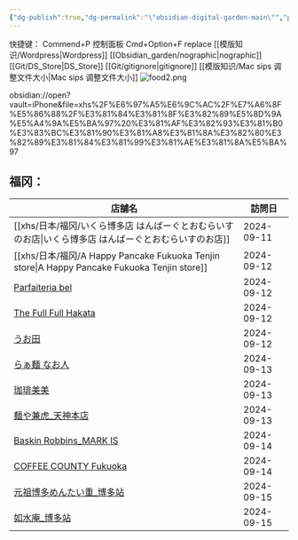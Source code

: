 ```yaml
---
{"dg-publish":true,"dg-permalink":"\"obsidian-digital-garden-main\"","permalink":"/\"obsidian-digital-garden-main\"/","tags":["garden","rednote","gardenEntry"],"created":"2025-02-28T15:55:00.215+08:00","updated":"2025-03-25T01:21:29.163+08:00"}
---
```


快捷键：
Commend+P 控制面板
Cmd+Option+F replace
[[模版知识/Wordpress\|Wordpress]]
[[Obsidian_garden/nographic\|nographic]]
[[Git/DS_Store\|DS_Store]]
[[Git/gitignore\|gitignore]]
[[模版知识/Mac sips 调整文件大小\|Mac sips 调整文件大小]]
![food2.png](/img/user/Obsidian_garden/food2.png)

obsidian://open?vault=iPhone&file=xhs%2F%E6%97%A5%E6%9C%AC%2F%E7%A6%8F%E5%86%88%2F%E3%81%84%E3%81%8F%E3%82%89%E5%8D%9A%E5%A4%9A%E5%BA%97%20%E3%81%AF%E3%82%93%E3%81%B0%E3%83%BC%E3%81%90%E3%81%A8%E3%81%8A%E3%82%80%E3%82%89%E3%81%84%E3%81%99%E3%81%AE%E3%81%8A%E5%BA%97

## 福冈：
|店舗名|訪問日|
|------|------|
|[[xhs/日本/福冈/いくら博多店 はんばーぐとおむらいすのお店\|いくら博多店 はんばーぐとおむらいすのお店]]|2024-09-11|
|[[xhs/日本/福冈/A Happy Pancake Fukuoka Tenjin store\|A Happy Pancake Fukuoka Tenjin store]]|2024-09-12|
|[Parfaiteria bel](app://obsidian.md/xhs/%E6%97%A5%E6%9C%AC/%E7%A6%8F%E5%86%88/Parfaiteria%20bel.md)|2024-09-12|
|[The Full Full Hakata](app://obsidian.md/xhs/%E6%97%A5%E6%9C%AC/%E7%A6%8F%E5%86%88/The%20Full%20Full%20Hakata.md)|2024-09-12|
|[うお田](app://obsidian.md/xhs/%E6%97%A5%E6%9C%AC/%E7%A6%8F%E5%86%88/%E3%81%86%E3%81%8A%E7%94%B0.md)|2024-09-12|
|[らぁ麺 なお人](app://obsidian.md/xhs/%E6%97%A5%E6%9C%AC/%E7%A6%8F%E5%86%88/%E3%82%89%E3%81%81%E9%BA%BA%20%E3%81%AA%E3%81%8A%E4%BA%BA.md)|2024-09-13|
|[珈琲美美](app://obsidian.md/xhs/%E6%97%A5%E6%9C%AC/%E7%A6%8F%E5%86%88/%E7%8F%88%E7%90%B2%E7%BE%8E%E7%BE%8E.md)|2024-09-13|
|[麺や兼虎_天神本店](app://obsidian.md/xhs/%E6%97%A5%E6%9C%AC/%E7%A6%8F%E5%86%88/%E9%BA%BA%E3%82%84%E5%85%BC%E8%99%8E_%E5%A4%A9%E7%A5%9E%E6%9C%AC%E5%BA%97.md)|2024-09-13|
|[Baskin Robbins_MARK IS](app://obsidian.md/xhs/%E6%97%A5%E6%9C%AC/%E7%A6%8F%E5%86%88/Baskin%20Robbins_MARK%20IS.md)|2024-09-14|
|[COFFEE COUNTY Fukuoka](app://obsidian.md/xhs/%E6%97%A5%E6%9C%AC/%E7%A6%8F%E5%86%88/COFFEE%20COUNTY%20Fukuoka.md)|2024-09-14|
|[元祖博多めんたい重_博多站](app://obsidian.md/xhs/%E6%97%A5%E6%9C%AC/%E7%A6%8F%E5%86%88/%E5%85%83%E7%A5%96%E5%8D%9A%E5%A4%9A%E3%82%81%E3%82%93%E3%81%9F%E3%81%84%E9%87%8D_%E5%8D%9A%E5%A4%9A%E7%AB%99.md)|2024-09-15|
|[如水庵_博多站](app://obsidian.md/xhs/%E6%97%A5%E6%9C%AC/%E7%A6%8F%E5%86%88/%E5%A6%82%E6%B0%B4%E5%BA%B5_%E5%8D%9A%E5%A4%9A%E7%AB%99.md)|2024-09-15|


